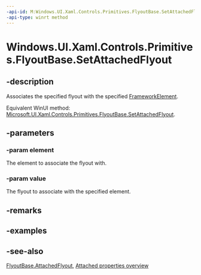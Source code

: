 ```yaml
---
-api-id: M:Windows.UI.Xaml.Controls.Primitives.FlyoutBase.SetAttachedFlyout(Windows.UI.Xaml.FrameworkElement,Windows.UI.Xaml.Controls.Primitives.FlyoutBase)
-api-type: winrt method
---
```


<!-- Method syntax
public void SetAttachedFlyout(Windows.UI.Xaml.FrameworkElement element, Windows.UI.Xaml.Controls.Primitives.FlyoutBase value)
-->

# Windows.UI.Xaml.Controls.Primitives.FlyoutBase.SetAttachedFlyout

## -description
Associates the specified flyout with the specified [FrameworkElement](../windows.ui.xaml/frameworkelement.md).

Equivalent WinUI method: [Microsoft.UI.Xaml.Controls.Primitives.FlyoutBase.SetAttachedFlyout](/windows/winui/api/microsoft.ui.xaml.controls.primitives.flyoutbase.setattachedflyout).

## -parameters
### -param element
The element to associate the flyout with.

### -param value
The flyout to associate with the specified element.

## -remarks

## -examples

## -see-also

[FlyoutBase.AttachedFlyout](flyoutbase_attachedflyout.md), [Attached properties overview](/windows/uwp/xaml-platform/attached-properties-overview)

